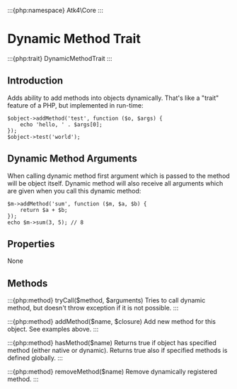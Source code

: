 :::{php:namespace} Atk4\Core
:::

# Dynamic Method Trait

:::{php:trait} DynamicMethodTrait
:::

## Introduction

Adds ability to add methods into objects dynamically. That's like a "trait"
feature of a PHP, but implemented in run-time:

```
$object->addMethod('test', function ($o, $args) {
    echo 'hello, ' . $args[0];
});
$object->test('world');
```

## Dynamic Method Arguments

When calling dynamic method first argument which is passed to the method will
be object itself. Dynamic method will also receive all arguments which are
given when you call this dynamic method:

```
$m->addMethod('sum', function ($m, $a, $b) {
    return $a + $b;
});
echo $m->sum(3, 5); // 8
```

## Properties

None

## Methods

:::{php:method} tryCall($method, $arguments)
Tries to call dynamic method, but doesn't throw exception if it is not
possible.
:::

:::{php:method} addMethod($name, $closure)
Add new method for this object.
See examples above.
:::

:::{php:method} hasMethod($name)
Returns true if object has specified method (either native or dynamic).
Returns true also if specified methods is defined globally.
:::

:::{php:method} removeMethod($name)
Remove dynamically registered method.
:::
